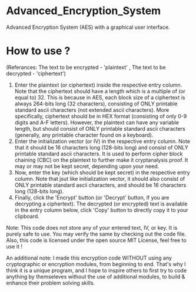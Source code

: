 # Advanced_Encryption_System
Advanced Encryption System (AES) with a graphical user interface.

# How to use ?

(Referances: The text to be encrypted - 'plaintext' , The text to be decrypted - 'ciphertext')

1. Enter the plaintext (or ciphertext) inside the respective entry column. Note that the ciphertext should have a length which is a multiple of (or equal to) 32. This is because      in AES, each block size of a ciphertext is always 264-bits long (32 characters), consisting of ONLY printable standard ascii characters (not extended ascii characters). More      specifically, ciphertext should be in HEX format (consisting of only 0-9 digits and A-F letters). However, the plaintext can have any variable length, but should consist of        ONLY printable standard ascii characters (generally, any printable character found on a keyboard).
2. Enter the initialization vector (or IV) in the respective entry column. Note that it should be 16 characters long (128-bits long) and consist of ONLY printable standard ascii      characters. It is used to perform cipher block chaining (CBC) on the plaintext to further make it cryptanalysis proof. It may or may not be kept secret, depending upon your        need.
3. Now, enter the key (which should be kept secret) in the respective entry column. Note that jsut like initialization vector, it should also consist of ONLY printable standard      ascii characters, and should be 16 characters long (128-bits long).
4. Finally, click the 'Encrypt' button (or 'Decrypt' button, if you are decrypting a ciphertext). The decrypted (or encrypted) text is available in the entry column below, click      'Copy' button to directly copy it to your clipboard.

Note: This code does not store any of your entered text, IV, or key. It is purely safe to use. You may verify the same by checking out the code file. Also, this code is licensed under the open source MIT License, feel free to use it !

An additional note:
I made this encryption code WITHOUT using any cryptographic or encryption modules, from beginning to end. That's why I think it is a unique program, and I hope to inspire others to first try to code anything by themseleves without the use of additional modules, to build & enhance their problem solving skills.
